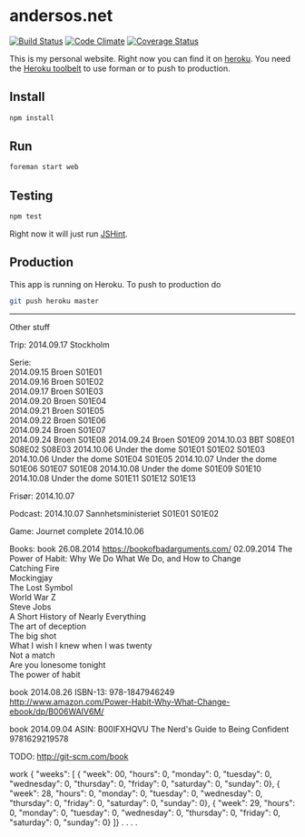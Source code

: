 # andersos.net

[![Build Status](https://img.shields.io/travis/Andersos/andersos.net.svg?style=flat)](https://travis-ci.org/Andersos/andersos.net)
[![Code Climate](http://img.shields.io/codeclimate/github/Andersos/andersos.net.svg?style=flat)](https://codeclimate.com/github/Andersos/andersos.net)
[![Coverage Status](https://img.shields.io/coveralls/Andersos/andersos.net.svg?style=flat)](https://coveralls.io/r/Andersos/andersos.net)

This is my personal website.
Right now you can find it on [heroku](andersos.herokuapp.com "URL to website").
You need the [Heroku toolbelt](https://toolbelt.heroku.com/) to use forman or to push to production.

## Install
```bash
npm install
```

## Run
```bash
foreman start web
```

## Testing
```bash
npm test
```
Right now it will just run [JSHint](http://www.jshint.com/docs/ "JSHint").

## Production
This app is running on Heroku.
To push to production do
```bash
git push heroku master
```


----
Other stuff

Trip:
2014.09.17 Stockholm

Serie:  
2014.09.15 Broen S01E01  
2014.09.16 Broen S01E02  
2014.09.17 Broen S01E03  
2014.09.20 Broen S01E04  
2014.09.21 Broen S01E05  
2014.09.22 Broen S01E06    
2014.09.24 Broen S01E07  
2014.09.24 Broen S01E08
2014.09.24 Broen S01E09
2014.10.03 BBT S08E01 S08E02 S08E03
2014.10.06 Under the dome S01E01 S01E02 S01E03
2014.10.06 Under the dome S01E04 S01E05
2014.10.07 Under the dome S01E06 S01E07 S01E08
2014.10.08 Under the dome S01E09 S01E10 
2014.10.08 Under the dome S01E11 S01E12 S01E13 

Frisør:
2014.10.07

Podcast:
2014.10.07 Sannhetsministeriet S01E01 S01E02

Game:
Journet complete 2014.10.06

Books:
book 26.08.2014 https://bookofbadarguments.com/
02.09.2014 The Power of Habit: Why We Do What We Do, and How to Change  
Catching Fire  
Mockingjay  
The Lost Symbol  
World War Z  
Steve Jobs  
A Short History of Nearly Everything  
The art of deception  
The big shot  
What I wish I knew when I was twenty  
Not a match  
Are you lonesome tonight  
The power of habit  




book 2014.08.26
ISBN-13: 978-1847946249
http://www.amazon.com/Power-Habit-Why-What-Change-ebook/dp/B006WAIV6M/

book 2014.09.04
ASIN: B00IFXHQVU
The Nerd's Guide to Being Confident
9781629219578


TODO:
http://git-scm.com/book


work
{
"weeks": [
    { "week": 00, "hours": 0, "monday": 0, "tuesday": 0, "wednesday": 0, "thursday": 0, "friday": 0, "saturday": 0, "sunday": 0},
    { "week": 28, "hours": 0, "monday": 0, "tuesday": 0, "wednesday": 0, "thursday": 0, "friday": 0, "saturday": 0, "sunday": 0},
    { "week": 29, "hours": 0, "monday": 0, "tuesday": 0, "wednesday": 0, "thursday": 0, "friday": 0, "saturday": 0, "sunday": 0}
]}
.
.
.
.
